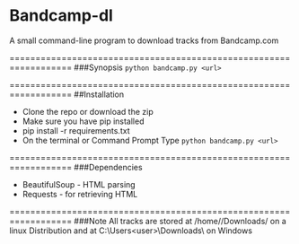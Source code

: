 # Bandcamp-dl
A small command-line program to download tracks from Bandcamp.com 

==================================================================
###Synopsis
 `python bandcamp.py <url>`

==================================================================
##Installation
* Clone the repo or download the zip
* Make sure you have pip installed
* pip install -r requirements.txt
* On the terminal or Command Prompt Type
   `python bandcamp.py <url>`

==================================================================
###Dependencies
* BeautifulSoup - HTML parsing
* Requests - for retrieving HTML

==================================================================
###Note
All tracks are stored at /home/<user>/Downloads/ on a linux Distribution and at C:\Users\<user>\Downloads\ on Windows
